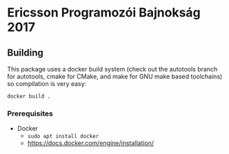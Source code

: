 # Ericsson Programozói Bajnokság 2017
## Building
This package uses a docker build system
(check out the autotools branch for autotools, cmake for CMake, and make for GNU make based toolchains)
so compilation is very easy:
```
docker build .
```

### Prerequisites
- Docker
	- `sudo apt install docker`
	- https://docs.docker.com/engine/installation/